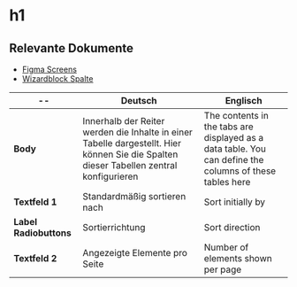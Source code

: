 # h1

## Relevante Dokumente

* [Figma Screens](https://www.figma.com/file/ObpEGoczbPSUsnoH7aPFLbdy/Workflow-Generator-Screens?node-id=93%3A826)
* [Wizardblock Spalte](../modals/7-4_wizard-table.md)

-- | Deutsch | Englisch
---|---|---
**Body** | Innerhalb der Reiter werden die Inhalte in einer Tabelle dargestellt. Hier können Sie die Spalten dieser Tabellen zentral konfigurieren | The contents in the tabs are displayed as a data table. You can define the columns of these tables here
**Textfeld 1** | Standardmäßig sortieren nach | Sort initially by
**Label Radiobuttons** | Sortierrichtung | Sort direction
**Textfeld 2** | Angezeigte Elemente pro Seite | Number of elements shown per page